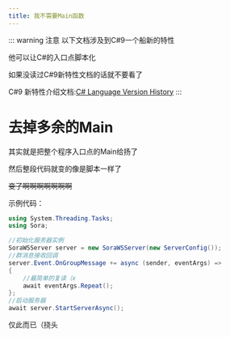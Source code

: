 ```yaml
---
title: 我不需要Main函数
---
```


::: warning 注意
以下文档涉及到C#9一个船新的特性

他可以让C#的入口点脚本化

如果没读过C#9新特性文档的话就不要看了

C#9 新特性介绍文档:[C# Language Version History](https://github.com/dotnet/csharplang/blob/master/Language-Version-History.md)
:::

# 去掉多余的Main

其实就是把整个程序入口点的Main给扬了

然后整段代码就变的像是脚本一样了

~~变了啊啊啊啊啊啊啊~~

示例代码：

```csharp
using System.Threading.Tasks;
using Sora;

//初始化服务器实例
SoraWSServer server = new SoraWSServer(new ServerConfig());
//群消息接收回调
server.Event.OnGroupMessage += async (sender, eventArgs) =>
{
	//最简单的复读（x
    await eventArgs.Repeat();
};
//启动服务器
await server.StartServerAsync();
```

仅此而已（挠头